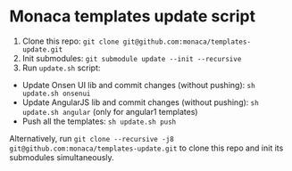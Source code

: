 # Monaca templates update script

1. Clone this repo: `git clone git@github.com:monaca/templates-update.git`
2. Init submodules: `git submodule update --init --recursive`
3. Run `update.sh` script:

  - Update Onsen UI lib and commit changes (without pushing): `sh update.sh onsenui`
  - Update AngularJS lib and commit changes (without pushing): `sh update.sh angular` (only for angular1 templates)
  - Push all the templates: `sh update.sh push`

Alternatively, run `git clone --recursive -j8 git@github.com:monaca/templates-update.git` to clone this repo and init its submodules simultaneously.
